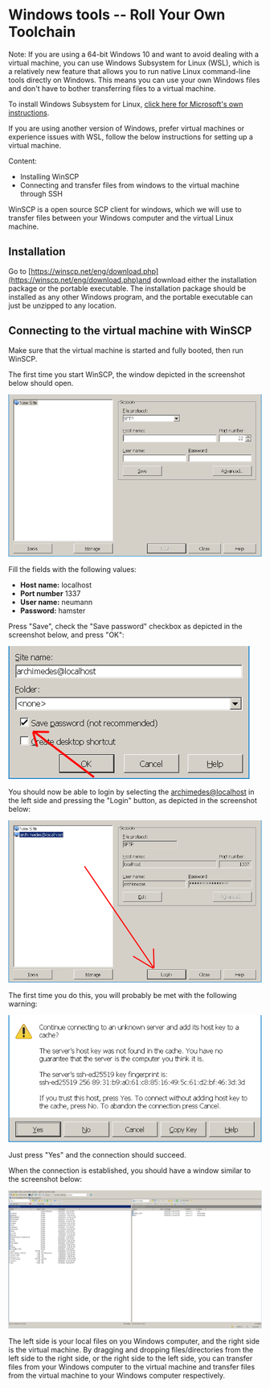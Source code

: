 # Windows tools -- Roll Your Own Toolchain

Note: If you are using a 64-bit Windows 10 and want to avoid dealing with a virtual machine, you can use Windows Subsystem for Linux (WSL), which is a relatively new feature that allows you to run native Linux command-line tools directly on Windows. This means you can use your own Windows files and don't have to bother transferring files to a virtual machine.

To install Windows Subsystem for Linux, [click here for Microsoft's own instructions](https://msdn.microsoft.com/en-us/commandline/wsl/install_guide).

If you are using another version of Windows, prefer virtual machines or experience issues with WSL, follow the below instructions for setting up a virtual machine.

Content:
* Installing WinSCP
* Connecting and transfer files from windows to the virtual machine through SSH

WinSCP is a open source SCP client for windows, which we will use to transfer files between your Windows computer and the virtual Linux machine.

## Installation
Go to [https://winscp.net/eng/download.php](https://winscp.net/eng/download.php)and download either the installation package or the portable executable.
The installation package should be installed as any other Windows program, and the portable executable can just be unzipped to any location.

## Connecting to the virtual machine with WinSCP
Make sure that the virtual machine is started and fully booted, then run WinSCP.

The first time you start WinSCP, the window depicted in the screenshot below should open.

![New login](img/new_login.png "New login")

Fill the fields with the following values:

  * **Host name:**  localhost
  * **Port number** 1337
  * **User name:**  neumann
  * **Password:**   hamster

Press "Save", check the "Save password" checkbox as depicted in the screenshot below, and press "OK":

![Save password](img/save_password.png "Save password")

You should now be able to login by selecting the [archimedes@localhost](mailto:archimedes@localhost%22) in the left side and pressing the "Login" button, as depicted in the screenshot below:

![Login](img/login.png "Login")

The first time you do this, you will probably be met with the following warning:

![Warning](img/warning.png "Warning")

Just press "Yes" and the connection should succeed.

When the connection is established, you should have a window similar to the screenshot below:

![Connected](img/connected.png "Connected")

The left side is your local files on you Windows computer, and the right side is the virtual machine. By dragging and dropping files/directories from the left side to the right side, or the right side to the left side, you can transfer files from your Windows computer to the virtual machine and transfer files from the virtual machine to your Windows computer respectively.
